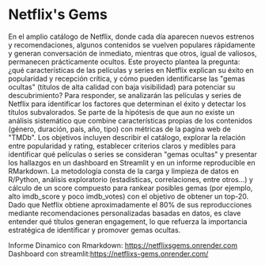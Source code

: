 # Netflix's Gems

En el amplio catálogo de Netflix, donde cada día aparecen nuevos estrenos y recomendaciones, algunos contenidos se vuelven populares rápidamente y generan conversación de inmediato, mientras que otros, igual de valiosos, permanecen prácticamente ocultos. Este proyecto plantea la pregunta: ¿qué características de las películas y series en Netflix explican su éxito en popularidad y recepción crítica, y cómo pueden identificarse las "gemas ocultas" (títulos de alta calidad con baja visibilidad) para potenciar su descubrimiento? Para responder, se analizarán las películas y series de Netflix para identificar los factores que determinan el éxito y detectar los títulos subvalorados. Se parte de la hipótesis de que aun no existe un análisis sistemático que combine características propias de los contenidos (género, duración, país, año, tipo) con métricas de la pagina web de "TMDb". Los objetivos incluyen describir el catálogo, explorar la relación entre popularidad y rating, establecer criterios claros y medibles para identificar qué películas o series se consideran "gemas ocultas" y presentar los hallazgos en un dashboard en Streamlit y en un informe reproducible en RMarkdown. La metodología consta de la carga y limpieza de datos en R/Python, análisis exploratorio (estadísticas, correlaciones, entre otros…) y cálculo de un score compuesto para rankear posibles gemas (por ejemplo, alto imdb_score y poco imdb_votes) con el objetivo de obtener un top-20. Dado que Netflix obtiene aproximadamente el 80% de sus reproducciones mediante recomendaciones personalizadas basadas en datos, es clave entender qué títulos generan engagement, lo que refuerza la importancia estratégica de identificar y promover gemas ocultas.

Informe Dinamico con Rmarkdown: https://netflixsgems.onrender.com
Dashboard con streamlit:https://netflixs-gems.onrender.com/
